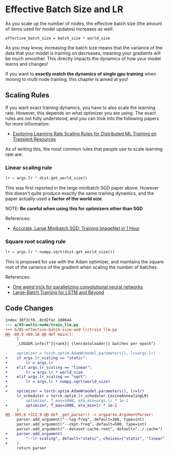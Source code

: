 # Effective Batch Size and LR

As you scale up the number of nodes, the effective batch size (the amount of items used for model updates) increases as well:

```
effective_batch_size = batch_size * world_size
```

As you may know, increasing the batch size means that the variance of the data that your model is training on decreases, meaning your gradients will be much smoother. This directly impacts the dynamics of how your model learns and changes!

If you want to **exactly match the dynamics of single gpu training** when moving to multi node training, this chapter is aimed at you!

## Scaling Rules

If you want exact training dynamics, you have to also scale the learning rate. However, this depends on what optimizer you are using. The exact rules are not fully understood, and you can look into the following papers for more information:

- [Exploring Learning Rate Scaling Rules for Distributed ML Training on Transient Resources](https://anakli.inf.ethz.ch/papers/learning_rate_distribml22.pdf)

As of writing this, the most common rules that people use to scale learning rate are:

### Linear scaling rule

```python
lr = args.lr * dist.get_world_size()
```

This was first reported in the large minibatch SGD paper above. However this doesn't quite produce exactly the same training dynamics, and the paper actually used a **factor of the world size**.

NOTE: **Be careful when using this for optimizers other than SGD**

References:
- [Accurate, Large Minibatch SGD: Training ImageNet in 1 Hour](https://arxiv.org/pdf/1706.02677)

### Square root scaling rule

```python
lr = args.lr * numpy.sqrt(dist.get_world_size())
```

This is proposed for use with the Adam optimizer, and maintains the square root of the variance of the gradient when scaling the number of batches.

References:
- [One weird trick for parallelizing convolutional neural networks](https://arxiv.org/pdf/1404.5997)
- [Large-Batch Training for LSTM and Beyond](https://arxiv.org/pdf/1901.08256)

## Code Changes

```diff --git a/03-multi-node/train_llm.py b/05-effective-batch-size-and-lr/train_llm.py
index 38f3cf0..0cd2fac 100644
--- a/03-multi-node/train_llm.py
+++ b/05-effective-batch-size-and-lr/train_llm.py
@@ -89,9 +89,16 @@ def main():
     )
     _LOGGER.info(f"[{rank}] {len(dataloader)} batches per epoch")
 
-    optimizer = torch.optim.AdamW(model.parameters(), lr=args.lr)
+    if args.lr_scaling == "static":
+        lr = args.lr
+    elif args.lr_scaling == "linear":
+        lr = args.lr * world_size
+    elif args.lr_scaling == "sqrt":
+        lr = args.lr * numpy.sqrt(world_size)
+
+    optimizer = torch.optim.AdamW(model.parameters(), lr=lr)
     lr_scheduler = torch.optim.lr_scheduler.CosineAnnealingLR(
-        optimizer, T_max=1000, eta_min=args.lr * 1e-2
+        optimizer, T_max=1000, eta_min=lr * 1e-2
     )
@@ -305,6 +312,9 @@ def _get_parser() -> argparse.ArgumentParser:
     parser.add_argument("--log-freq", default=100, type=int)
     parser.add_argument("--ckpt-freq", default=500, type=int)
     parser.add_argument("--dataset-cache-root", default="../.cache")
+    parser.add_argument(
+        "--lr-scaling", default="static", choices=["static", "linear", "sqrt"]
+    )
     return parser
```